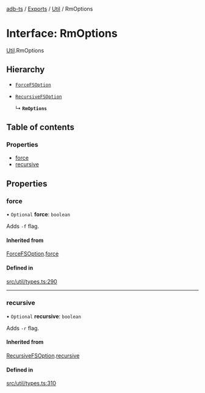 [adb-ts](../README.md) / [Exports](../modules.md) / [Util](../modules/Util.md) / RmOptions

# Interface: RmOptions

[Util](../modules/Util.md).RmOptions

## Hierarchy

- [`ForceFSOption`](Util.ForceFSOption.md)

- [`RecursiveFSOption`](Util.RecursiveFSOption.md)

  ↳ **`RmOptions`**

## Table of contents

### Properties

- [force](Util.RmOptions.md#force)
- [recursive](Util.RmOptions.md#recursive)

## Properties

### force

• `Optional` **force**: `boolean`

Adds `-f` flag.

#### Inherited from

[ForceFSOption](Util.ForceFSOption.md).[force](Util.ForceFSOption.md#force)

#### Defined in

[src/util/types.ts:290](https://github.com/Maaaartin/adb-ts/blob/5393493/src/util/types.ts#L290)

___

### recursive

• `Optional` **recursive**: `boolean`

Adds `-r` flag.

#### Inherited from

[RecursiveFSOption](Util.RecursiveFSOption.md).[recursive](Util.RecursiveFSOption.md#recursive)

#### Defined in

[src/util/types.ts:310](https://github.com/Maaaartin/adb-ts/blob/5393493/src/util/types.ts#L310)
